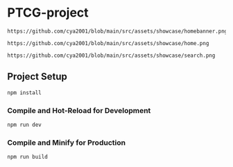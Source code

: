 # PTCG-project
```
https://github.com/cya2001/blob/main/src/assets/showcase/homebanner.png
```
```
https://github.com/cya2001/blob/main/src/assets/showcase/home.png
```
```
https://github.com/cya2001/blob/main/src/assets/showcase/search.png
```

## Project Setup

```sh
npm install
```

### Compile and Hot-Reload for Development

```sh
npm run dev
```

### Compile and Minify for Production

```sh
npm run build
```

